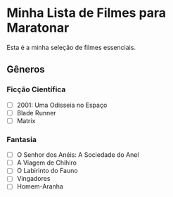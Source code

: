 # Minha Lista de Filmes para Maratonar

Esta é a minha seleção de filmes essenciais.

## Gêneros

### Ficção Científica
- [ ] 2001: Uma Odisseia no Espaço
- [ ] Blade Runner
- [ ] Matrix

### Fantasia
- [ ] O Senhor dos Anéis: A Sociedade do Anel
- [ ] A Viagem de Chihiro
- [ ] O Labirinto do Fauno
- [ ] Vingadores
- [ ] Homem-Aranha